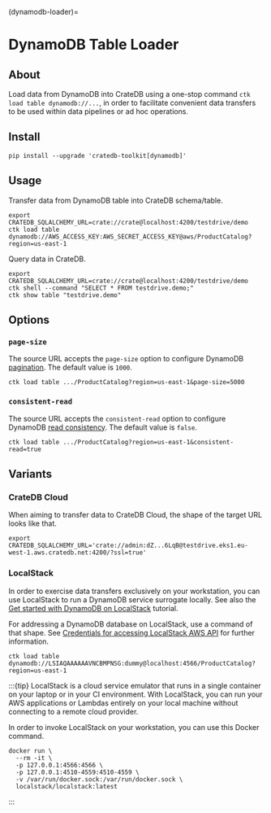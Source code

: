 (dynamodb-loader)=
# DynamoDB Table Loader

## About
Load data from DynamoDB into CrateDB using a one-stop command
`ctk load table dynamodb://...`, in order to facilitate convenient
data transfers to be used within data pipelines or ad hoc operations.

## Install
```shell
pip install --upgrade 'cratedb-toolkit[dynamodb]'
```

## Usage
Transfer data from DynamoDB table into CrateDB schema/table.
```shell
export CRATEDB_SQLALCHEMY_URL=crate://crate@localhost:4200/testdrive/demo
ctk load table dynamodb://AWS_ACCESS_KEY:AWS_SECRET_ACCESS_KEY@aws/ProductCatalog?region=us-east-1
```

Query data in CrateDB.
```shell
export CRATEDB_SQLALCHEMY_URL=crate://crate@localhost:4200/testdrive/demo
ctk shell --command "SELECT * FROM testdrive.demo;"
ctk show table "testdrive.demo"
```

## Options

### `page-size`
The source URL accepts the `page-size` option to configure DynamoDB
[pagination]. The default value is `1000`.
```shell
ctk load table .../ProductCatalog?region=us-east-1&page-size=5000
```

### `consistent-read`
The source URL accepts the `consistent-read` option to configure DynamoDB
[read consistency]. The default value is `false`.
```shell
ctk load table .../ProductCatalog?region=us-east-1&consistent-read=true
```


## Variants

### CrateDB Cloud
When aiming to transfer data to CrateDB Cloud, the shape of the target URL
looks like that.
```shell
export CRATEDB_SQLALCHEMY_URL='crate://admin:dZ...6LqB@testdrive.eks1.eu-west-1.aws.cratedb.net:4200/?ssl=true'
```

### LocalStack
In order to exercise data transfers exclusively on your workstation, you can
use LocalStack to run a DynamoDB service surrogate locally. See also the
[Get started with DynamoDB on LocalStack] tutorial.

For addressing a DynamoDB database on LocalStack, use a command of that shape.
See [Credentials for accessing LocalStack AWS API] for further information.
```shell
ctk load table dynamodb://LSIAQAAAAAAVNCBMPNSG:dummy@localhost:4566/ProductCatalog?region=us-east-1
```

:::{tip}
LocalStack is a cloud service emulator that runs in a single container on your
laptop or in your CI environment. With LocalStack, you can run your AWS
applications or Lambdas entirely on your local machine without connecting to
a remote cloud provider.

In order to invoke LocalStack on your workstation, you can use this Docker
command.
```shell
docker run \
  --rm -it \
  -p 127.0.0.1:4566:4566 \
  -p 127.0.0.1:4510-4559:4510-4559 \
  -v /var/run/docker.sock:/var/run/docker.sock \
  localstack/localstack:latest
```
:::


[Credentials for accessing LocalStack AWS API]: https://docs.localstack.cloud/references/credentials/
[Get started with DynamoDB on LocalStack]: https://docs.localstack.cloud/user-guide/aws/dynamodb/
[pagination]: https://docs.aws.amazon.com/amazondynamodb/latest/developerguide/Scan.html#Scan.Pagination
[read consistency]: https://docs.aws.amazon.com/amazondynamodb/latest/developerguide/Scan.html#Scan.ReadConsistency
